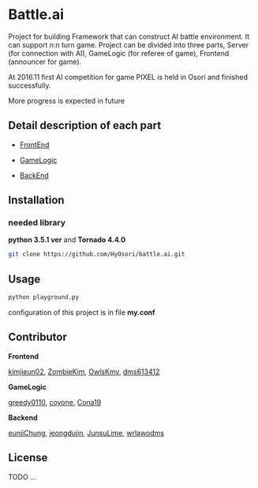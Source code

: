 # Battle.ai

Project for building Framework that can construct AI battle environment. It can support n:n turn game. Project can be divided into three parts, Server (for connection with AI), GameLogic (for referee of game), Frontend (announcer for game).

At 2016.11 first AI competition for game PIXEL is held in Osori and finished successfully.

More progress is expected in future

## Detail description of each part

* [FrontEnd](https://github.com/HyOsori/battle.ai/wiki/Frontend "Frontend")

* [GameLogic](https://github.com/HyOsori/battle.ai/wiki/GameLogic "GameLogic")

* [BackEnd](https://github.com/HyOsori/battle.ai/wiki/Backend "Backend")

## Installation

### needed library
**python 3.5.1 ver** and **Tornado 4.4.0**


```bash
git clone https://github.com/HyOsori/battle.ai.git
```

## Usage

```bash
python playground.py
```

configuration of this project is in file **my.conf**

## Contributor

**Frontend**

[kimjieun02](https://github.com/kimjieun02 "" ), 
[ZombieKim](https://github.com/ZombieKim "" ),
[OwlsKmv](https://github.com/OwlsKmv),
[dms613412](https://github.com/dms613412)


**GameLogic**

[greedy0110](https://github.com/greedy0110 "" ), 
[coyone](https://github.com/coyone "" ), 
[Cona19](https://github.com/Cona19 "" )

**Backend**

[eunjiChung](https://github.com/eunjiChung ""), 
[jeongdujin](https://github.com/jeongdujin ""), 
[JunsuLime](https://github.com/JunsuLime ""), 
[wrlawodms](https://github.com/wrlawodms "")


## License

TODO ...
